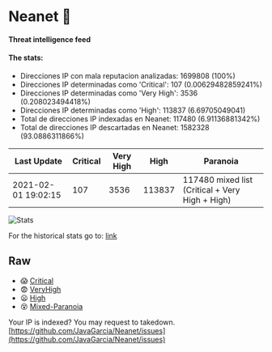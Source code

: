 # Neanet :hocho:
#### Threat intelligence feed
#### The stats:

- Direcciones IP con mala reputacion analizadas: 1699808 (100%)
- Direcciones IP determinadas como 'Critical':  107 (0.00629482859241%)
- Direcciones IP determinadas como 'Very High':  3536 (0.208023494418%)
- Direcciones IP determinadas como 'High':  113837 (6.69705049041)
- Total de direcciones IP indexadas en Neanet:  117480 (6.91136881342%)
- Total de direcciones IP descartadas en Neanet:  1582328 (93.0886311866%)

| Last Update | Critical | Very High | High | Paranoia |
| --- | --- | --- | --- | --- |
| 2021-02-01 19:02:15 | 107 | 3536 | 113837 | 117480 mixed list (Critical + Very High + High)|

![Stats](https://docs.google.com/spreadsheets/d/e/2PACX-1vSnaNMIXVabIpDJjufMlzH7poXnshF3mgd8Is1g9ytUEzVsP5my4Trn8f-xkoLLQ38xpL3HtmUexLo6/pubchart?oid=501124687&format=image)

For the historical stats go to: [link](/stats.csv)
## Raw
- :scream: [Critical](https://raw.githubusercontent.com/JavaGarcia/Neanet/master/blacklists/neanet_critical.txt)
- :fearful: [VeryHigh](https://raw.githubusercontent.com/JavaGarcia/Neanet/master/blacklists/neanet_veryHigh.txtt)
- :frowning: [High](https://raw.githubusercontent.com/JavaGarcia/Neanet/master/blacklists/neanet_high.txt)
- :dizzy_face: [Mixed-Paranoia](https://raw.githubusercontent.com/JavaGarcia/Neanet/master/blacklists/neanet_all.txt)


Your IP is indexed? You may request to takedown. [https://github.com/JavaGarcia/Neanet/issues](https://github.com/JavaGarcia/Neanet/issues)

















































































































































































































































































































































































































































































































































































































































































































































































































































































































































































































































































































































































































































































































































































































































































































































































































































































































































































































































































































































































































































































































































































































































































































































































































































































































































































































































































































































































































































































































































































































































































































































































































































































































































































































































































































































































































































































































































































































































































































































































































































